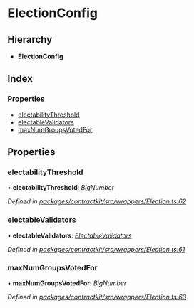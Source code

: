 # ElectionConfig

## Hierarchy

* **ElectionConfig**

## Index

### Properties

* [electabilityThreshold](../interfaces/_wrappers_election_.electionconfig.md#electabilitythreshold)
* [electableValidators](../interfaces/_wrappers_election_.electionconfig.md#electablevalidators)
* [maxNumGroupsVotedFor](../interfaces/_wrappers_election_.electionconfig.md#maxnumgroupsvotedfor)

## Properties

### electabilityThreshold

• **electabilityThreshold**: _BigNumber_

_Defined in_ [_packages/contractkit/src/wrappers/Election.ts:62_](https://github.com/celo-org/celo-monorepo/blob/master/packages/contractkit/src/wrappers/Election.ts#L62)

### electableValidators

• **electableValidators**: [_ElectableValidators_](../interfaces/_wrappers_election_.electablevalidators.md)

_Defined in_ [_packages/contractkit/src/wrappers/Election.ts:61_](https://github.com/celo-org/celo-monorepo/blob/master/packages/contractkit/src/wrappers/Election.ts#L61)

### maxNumGroupsVotedFor

• **maxNumGroupsVotedFor**: _BigNumber_

_Defined in_ [_packages/contractkit/src/wrappers/Election.ts:63_](https://github.com/celo-org/celo-monorepo/blob/master/packages/contractkit/src/wrappers/Election.ts#L63)

